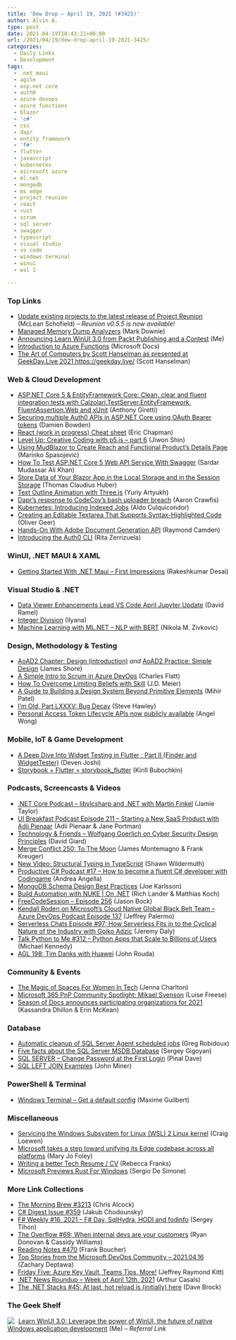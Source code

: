 ```yaml
---
title: 'Dew Drop – April 19, 2021 (#3425)'
author: Alvin A.
type: post
date: 2021-04-19T10:43:11+00:00
url: /2021/04/19/dew-drop-april-19-2021-3425/
categories:
  - Daily Links
  - Development
tags:
  - .net maui
  - agile
  - asp.net core
  - auth0
  - azure devops
  - azure functions
  - blazor
  - 'c#'
  - css
  - dapr
  - entity framework
  - 'f#'
  - flutter
  - javascript
  - kubernetes
  - microsoft azure
  - ml.net
  - mongodb
  - ms edge
  - project reunion
  - react
  - rust
  - scrum
  - sql server
  - swagger
  - typescript
  - visual studio
  - vs code
  - windows terminal
  - winui
  - wsl 2

---
```

### <a name="top"></a>Top Links

  * <a href="https://docs.microsoft.com/en-us/windows/apps/project-reunion/update-existing-projects-to-the-latest-release?WT.mc_id=DOP-MVP-4025064" target="_blank" rel="noopener">Update existing projects to the latest release of Project Reunion</a> (McLean Schofield) _&#8211; Reunion v0.5.5 is now available!_
  * <a href="https://devblogs.microsoft.com/visualstudio/managed-memory-dump-analyzers/?WT.mc_id=DOP-MVP-4025064" target="_blank" rel="noopener">Managed Memory Dump Analyzers</a> (Mark Downie)
  * <a href="https://www.winui.tips/2021/04/announcing-learn-winui-30-from-packt.html" target="_blank" rel="noopener">Announcing Learn WinUI 3.0 from Packt Publishing and a Contest</a> (Me)
  * <a href="https://docs.microsoft.com/en-us/azure/azure-functions/functions-overview?WT.mc_id=DOP-MVP-4025064" target="_blank" rel="noopener">Introduction to Azure Functions</a> (Microsoft Docs)
  * <a href="http://www.youtube.com/watch?v=gm01bvS5f4A" target="_blank" rel="noopener">The Art of Computers by Scott Hanselman as presented at GeekDay.Live 2021 https://geekday.live/</a> (Scott Hanselman)



### <a name="web"></a>Web & Cloud Development

  * <a href="https://anthonygiretti.com/2021/04/17/asp-net-core-5-entityframework-core-clean-clear-and-fluent-integration-tests-with-calzolari-testserver-entityframework-fluentassertion-web-and-xunit/" target="_blank" rel="noopener">ASP.NET Core 5 & EntityFramework Core: Clean, clear and fluent integration tests with Calzolari.TestServer.EntityFramework, FluentAssertion.Web and xUnit</a> (Anthony Giretti)
  * <a href="https://damienbod.com/2021/04/19/securing-multiple-auth0-apis-in-asp-net-core-using-oauth-bearer-tokens/" target="_blank" rel="noopener">Securing multiple Auth0 APIs in ASP.NET Core using OAuth Bearer tokens</a> (Damien Bowden)
  * <a href="https://dev.to/ericchapman/react-work-in-progress-cheat-sheet-13fb" target="_blank" rel="noopener">React (work in progress) Cheat sheet</a> (Eric Chapman)
  * <a href="https://stackoverflow.blog/2021/04/17/level-up-creative-coding-with-p5-js-part-6/" target="_blank" rel="noopener">Level Up: Creative Coding with p5.js – part 6</a> (Jiwon Shin)
  * <a href="https://code-maze.com/using-mudblazor-to-create-product-details-page/" target="_blank" rel="noopener">Using MudBlazor to Create Reach and Functional Product’s Details Page</a> (Marinko Spasojevic)
  * <a href="https://www.c-sharpcorner.com/article/how-to-test-asp-net-core-web-api-service-with-swagger/" target="_blank" rel="noopener">How To Test ASP.NET Core 5 Web API Service With Swagger</a> (Sardar Mudassar Ali Khan)
  * <a href="https://www.thomasclaudiushuber.com/2021/04/19/store-data-of-your-blazor-app-in-the-local-storage-and-in-the-session-storage/" target="_blank" rel="noopener">Store Data of Your Blazor App in the Local Storage and in the Session Storage</a> (Thomas Claudius Huber)
  * <a href="http://feedproxy.google.com/~r/tympanus/~3/LqZiGMi6O4w/" target="_blank" rel="noopener">Text Outline Animation with Three.js</a> (Yuriy Artyukh)
  * <a href="https://blog.dapr.io/posts/2021/04/16/daprs-response-to-codecovs-bash-uploader-breach/" target="_blank" rel="noopener">Dapr&#8217;s response to CodeCov&#8217;s bash uploader breach</a> (Aaron Crawfis)
  * <a href="https://kubernetes.io/blog/2021/04/19/introducing-indexed-jobs/" target="_blank" rel="noopener">Kubernetes: Introducing Indexed Jobs</a> (Aldo Culquicondor)
  * <a href="https://css-tricks.com/creating-an-editable-textarea-that-supports-syntax-highlighted-code/" target="_blank" rel="noopener">Creating an Editable Textarea That Supports Syntax-Highlighted Code</a> (Oliver Geer)
  * <a href="https://dzone.com/articles/hands-on-with-adobe-document-generation-api" target="_blank" rel="noopener">Hands-On With Adobe Document Generation API</a> (Raymond Camden)
  * <a href="https://auth0.com/blog/introducing-auth0-cli/" target="_blank" rel="noopener">Introducing the Auth0 CLI</a> (Rita Zerrizuela)



### <a name="silverlight"></a>WinUI, .NET MAUI & XAML

  * <a href="https://www.c-sharpcorner.com/article/getting-started-with-net-maui-first-impressions/" target="_blank" rel="noopener">Getting Started With .NET Maui &#8211; First Impressions</a> (Rakeshkumar Desai)



### <a name="dotnet"></a>Visual Studio & .NET

  * <a href="https://visualstudiomagazine.com/articles/2021/04/16/jupyter-vs-code.aspx" target="_blank" rel="noopener">Data Viewer Enhancements Lead VS Code April Jupyter Update</a> (David Ramel)
  * <a href="https://ilyana.dev/blog/2021-04-17-integer-division/" target="_blank" rel="noopener">Integer Division</a> (Ilyana)
  * <a href="https://rubikscode.net/2021/04/19/machine-learning-with-ml-net-nlp-with-bert/" target="_blank" rel="noopener">Machine Learning with ML.NET – NLP with BERT</a> (Nikola M. Zivkovic)



### <a name="design"></a>Design, Methodology & Testing

  * <a href="https://www.jamesshore.com/v2/books/aoad2/design" target="_blank" rel="noopener">AoAD2 Chapter: Design (introduction)</a> _and_ <a href="https://www.jamesshore.com/v2/books/aoad2/simple_design" target="_blank" rel="noopener">AoAD2 Practice: Simple Design</a> (James Shore)
  * <a href="https://www.softwaremeadows.com/posts/a_simple_intro_to_scrum_in_azure_devops" target="_blank" rel="noopener">A Simple Intro to Scrum in Azure DevOps</a> (Charles Flatt)
  * <a href="http://feedproxy.google.com/~r/SourcesOfInsight/~3/ShC585GCl-c/" target="_blank" rel="noopener">How To Overcome Limiting Beliefs with Skill</a> (J.D. Meier)
  * <a href="https://www.telerik.com/blogs/guide-to-building-design-system-beyond-primitive-elements" target="_blank" rel="noopener">A Guide to Building a Design System Beyond Primitive Elements</a> (Mihir Patel)
  * <a href="http://plinth.org/techtalk/?p=622" target="_blank" rel="noopener">I’m Old, Part LXXXV: Bug Decay</a> (Steve Hawley)
  * <a href="https://devblogs.microsoft.com/devops/personal-access-token-lifecycle-apis-now-publicly-available/?WT.mc_id=DOP-MVP-4025064" target="_blank" rel="noopener">Personal Access Token Lifecycle APIs now publicly available</a> (Angel Wong)



### <a name="mobile"></a>Mobile, IoT & Game Development

  * <a href="https://medium.com/flutter-community/a-deep-dive-into-widget-testing-in-flutter-part-ii-finder-and-widgettester-f76f98b87a90?source=rss----86fb29d7cc6a---4" target="_blank" rel="noopener">A Deep Dive Into Widget Testing in Flutter : Part II (Finder and WidgetTester)</a> (Deven Joshi)
  * <a href="https://medium.com/flutter-community/storybook-flutter-storybook-flutter-7fbe23a8188a?source=rss----86fb29d7cc6a---4" target="_blank" rel="noopener">Storybook + Flutter = storybook_flutter</a> (Kirill Bubochkin)



### <a name="podcasts"></a>Podcasts, Screencasts & Videos

  * <a href="https://dotnetcore.show/episode-74-libvlcsharp-and-net-with-martin-finkel/" target="_blank" rel="noopener">.NET Core Podcast &#8211; libvlcsharp and .NET with Martin Finkel</a> (Jamie Taylor)
  * <a href="https://uibreakfast.com/211-starting-a-new-saas-product-with-adii-pienaar" target="_blank" rel="noopener">UI Breakfast Podcast Episode 211 &#8211; Starting a New SaaS Product with Adii Pienaar</a> (Adii Pienaar & Jane Portman)
  * <a href="https://www.DavidGiard.com/2021/04/19/WolfgangGoerlichOnCyberSecurityDesignPrinciples.aspx" target="_blank" rel="noopener">Technology & Friends &#8211; Wolfgang Goerlich on Cyber Security Design Principles</a> (David Giard)
  * <a href="http://www.mergeconflict.fm/250" target="_blank" rel="noopener">Merge Conflict 250: To The Moon</a> (James Montemagno & Frank Kreuger)
  * <a href="http://wildermuth.com/2021/04/18/New-Video-Structural-Typing-in-TypeScript" target="_blank" rel="noopener">New Video: Structural Typing in TypeScript</a> (Shawn Wildermuth)
  * <a href="https://anchor.fm/productivecsharp/episodes/17--How-to-become-a-fluent-C-developer-with-Codingame-ev5pf6" target="_blank" rel="noopener">Productive C# Podcast #17 &#8211; How to become a fluent C# developer with Codingame</a> (Andrea Angella)
  * <a href="http://www.youtube.com/watch?v=QAqK-R9HUhc" target="_blank" rel="noopener">MongoDB Schema Design Best Practices</a> (Joe Karlsson)
  * <a href="https://channel9.msdn.com/Shows/On-NET/Build-Automation-with-NUKE?WT.mc_id=DOP-MVP-4025064" target="_blank" rel="noopener">Build Automation with NUKE | On .NET</a> (Rich Lander & Matthias Koch)
  * <a href="http://www.youtube.com/watch?v=6WfRN_ygSLo" target="_blank" rel="noopener">FreeCodeSession &#8211; Episode 256</a> (Jason Bock)
  * <a href="http://azuredevopspodcast.clear-measure.com/kendall-roden-on-microsofts-cloud-native-global-black-belt-team-episode-137" target="_blank" rel="noopener">Kendall Roden on Microsoft’s Cloud Native Global Black Belt Team &#8211; Azure DevOps Podcast Episode 137</a> (Jeffrey Palermo)
  * <a href="https://www.serverlesschats.com/97" target="_blank" rel="noopener">Serverless Chats Episode #97: How Serverless Fits in to the Cyclical Nature of the Industry with Gojko Adzic</a> (Jeremy Daly)
  * <a href="https://talkpython.fm/episodes/show/312/python-apps-that-scale-to-billions-of-users" target="_blank" rel="noopener">Talk Python to Me #312 &#8211; Python Apps that Scale to Billions of Users</a> (Michael Kennedy)
  * <a href="https://www.ageekleader.com/agl-198-tim-danks-with-huawei/" target="_blank" rel="noopener">AGL 198: Tim Danks with Huawei</a> (John Rouda)



### <a name="events"></a>Community & Events

  * <a href="https://www.womenwhotest.com/2021/04/16/the-magic-of-spaces-for-women-in-tech-by-jenna-charlton/" target="_blank" rel="noopener">The Magic of Spaces For Women In Tech</a> (Jenna Charlton)
  * <a href="https://techcommunity.microsoft.com/t5/microsoft-365-pnp-blog/microsoft-365-pnp-community-spotlight-mikael-svenson/ba-p/2276791?WT.mc_id=DOP-MVP-4025064" target="_blank" rel="noopener">Microsoft 365 PnP Community Spotlight: Mikael Svenson</a> (Luise Freese)
  * <a href="http://feedproxy.google.com/~r/GoogleOpenSourceBlog/~3/1kcqcD2r8dw/season-of-docs-announces-participating-organizations-2021.html" target="_blank" rel="noopener">Season of Docs announces participating organizations for 2021</a> (Kassandra Dhillon & Erin McKean)



### <a name="sql"></a>Database

  * <a href="http://feedproxy.google.com/~r/MSSQLTips-LatestSqlServerTips/~3/5NjNoXxhefQ/" target="_blank" rel="noopener">Automatic cleanup of SQL Server Agent scheduled jobs</a> (Greg Robidoux)
  * <a href="http://feedproxy.google.com/~r/MSSQLTips-LatestSqlServerTips/~3/CwxoEDqSKyo/" target="_blank" rel="noopener">Five facts about the SQL Server MSDB Database</a> (Sergey Gigoyan)
  * <a href="https://blog.sqlauthority.com/2021/04/19/sql-server-change-password-at-the-first-login/?utm_source=rss&utm_medium=rss&utm_campaign=sql-server-change-password-at-the-first-login" target="_blank" rel="noopener">SQL SERVER – Change Password at the First Login</a> (Pinal Dave)
  * <a href="http://feedproxy.google.com/~r/MSSQLTips-LatestSqlServerTips/~3/26_RnjPZBbw/" target="_blank" rel="noopener">SQL LEFT JOIN Examples</a> (John Miner)



### <a name="ps"></a>PowerShell & Terminal

  * <a href="https://dev.to/adaendra/windows-terminal-get-a-default-config-3g1" target="_blank" rel="noopener">Windows Terminal &#8211; Get a default config</a> (Maxime Guilbert)



### <a name="misc"></a>Miscellaneous

  * <a href="https://devblogs.microsoft.com/commandline/servicing-the-windows-subsystem-for-linux-wsl-2-linux-kernel/?WT.mc_id=DOP-MVP-4025064" target="_blank" rel="noopener">Servicing the Windows Subsystem for Linux (WSL) 2 Linux kernel</a> (Craig Loewen)
  * <a href="https://www.zdnet.com/article/microsoft-takes-a-step-toward-unifying-its-edge-codebase-across-all-platforms/#ftag=RSSbaffb68" target="_blank" rel="noopener">Microsoft takes a step toward unifying its Edge codebase across all platforms</a> (Mary Jo Foley)
  * <a href="https://riggaroo.dev/writing-a-better-tech-resume/" target="_blank" rel="noopener">Writing a better Tech Resume / CV</a> (Rebecca Franks)
  * <a href="https://www.infoq.com/news/2021/04/microsoft-rust-windows/?utm_campaign=infoq_content&utm_source=infoq&utm_medium=feed&utm_term=global" target="_blank" rel="noopener">Microsoft Previews Rust For Windows</a> (Sergio De Simone)



### <a name="links"></a>More Link Collections

  * <a href="http://feedproxy.google.com/~r/ReflectivePerspective/~3/PdkdOcoEF1Q/" target="_blank" rel="noopener">The Morning Brew #3213</a> (Chris Alcock)
  * <a href="http://feedproxy.google.com/~r/digest-csharp/~3/WdeyZ5rVXrc/359" target="_blank" rel="noopener">C# Digest Issue #359</a> (Jakub Chodounsky)
  * <a href="https://sergeytihon.com/2021/04/18/f-weekly-16-2021-f-day-sqlhydra-hodi-and-fodinfo/" target="_blank" rel="noopener">F# Weekly #16, 2021 – F# Day, SqlHydra, HODI and fodinfo</a> (Sergey Tihon)
  * <a href="https://stackoverflow.blog/2021/04/16/the-overflow-69-when-internal-devs-are-your-customers/" target="_blank" rel="noopener">The Overflow #69: When internal devs are your customers</a> (Ryan Donovan & Cassidy Williams)
  * <a href="http://www.frankysnotes.com/2021/04/reading-notes-470.html" target="_blank" rel="noopener">Reading Notes #470</a> (Frank Boucher)
  * <a href="https://devblogs.microsoft.com/devops/top-stories-from-the-microsoft-devops-community-2021-04-16/?WT.mc_id=DOP-MVP-4025064" target="_blank" rel="noopener">Top Stories from the Microsoft DevOps Community – 2021.04.16</a> (Zachary Deptawa)
  * <a href="https://techcommunity.microsoft.com/t5/microsoft-mvp-award-program-blog/friday-five-azure-key-vault-teams-tips-more/ba-p/2275453?WT.mc_id=DOP-MVP-4025064" target="_blank" rel="noopener">Friday Five: Azure Key Vault, Teams Tips, More!</a> (Jeffrey Raymond Kitt)
  * <a href="https://www.infoq.com/news/2021/04/dotnet-news-roundup-apr12-2021/?utm_campaign=infoq_content&utm_source=infoq&utm_medium=feed&utm_term=global" target="_blank" rel="noopener">.NET News Roundup &#8211; Week of April 12th, 2021</a> (Arthur Casals)
  * <a href="https://daveabrock.com/2021/04/17/dotnet-stacks-45" target="_blank" rel="noopener">The .NET Stacks #45: At last, hot reload is (initially) here</a> (Dave Brock)



### <a name="shelf"></a>The Geek Shelf

<a href="https://www.amazon.com/dp/1800208669/?amavin-20" target="_blank" rel="noopener"><img decoding="async" align="left" style="margin: 0px 5px 0px 0px; border: 0px currentcolor; border-image: none; float: left; display: inline; background-image: none;" src="https://m.media-amazon.com/images/I/41Z9lMC71WL._SS135_.jpg" border="0" /></a>&nbsp;<a href="https://www.amazon.com/dp/1800208669/?amavin-20" target="_blank" rel="noopener">Learn WinUI 3.0: Leverage the power of WinUI, the future of native Windows application development</a> (Me) _&#8211; Referral Link_